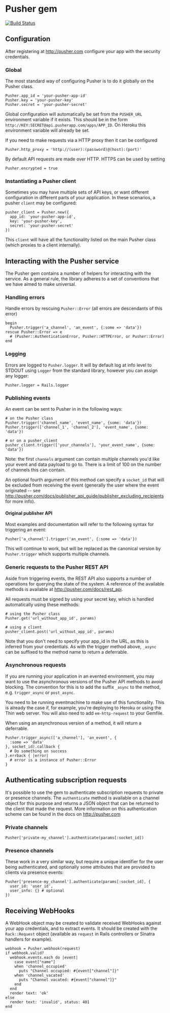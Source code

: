 Pusher gem
==========

[![Build Status](https://secure.travis-ci.org/pusher/pusher-gem.png?branch=master)](http://travis-ci.org/pusher/pusher-gem)

## Configuration

After registering at <http://pusher.com> configure your app with the security credentials.

### Global

The most standard way of configuring Pusher is to do it globally on the Pusher class. 

    Pusher.app_id = 'your-pusher-app-id'
    Pusher.key = 'your-pusher-key'
    Pusher.secret = 'your-pusher-secret'

Global configuration will automatically be set from the `PUSHER_URL` environment variable if it exists. This should be in the form  `http://KEY:SECRET@api.pusherapp.com/apps/APP_ID`. On Heroku this environment variable will already be set.

If you need to make requests via a HTTP proxy then it can be configured

    Pusher.http_proxy = 'http://(user):(password)@(host):(port)'

By default API requests are made over HTTP. HTTPS can be used by setting

    Pusher.encrypted = true

### Instantiating a Pusher client

Sometimes you may have multiple sets of API keys, or want different configuration in different parts of your application. In these scenarios, a pusher `client` may be configured:

    pusher_client = Pusher.new({
      app_id: 'your-pusher-app-id',
      key: 'your-pusher-key',
      secret: 'your-pusher-secret'
    })

This `client` will have all the functionality listed on the main Pusher class (which proxies to a client internally).



## Interacting with the Pusher service

The Pusher gem contains a number of helpers for interacting with the service. As a general rule, the library adheres to a set of conventions that we have aimed to make universal.

### Handling errors

Handle errors by rescuing `Pusher::Error` (all errors are descendants of this error)

    begin
      Pusher.trigger('a_channel', 'an_event', {:some => 'data'})
    rescue Pusher::Error => e
      # (Pusher::AuthenticationError, Pusher::HTTPError, or Pusher::Error)
    end

### Logging

Errors are logged to `Pusher.logger`. It will by default log at info level to STDOUT using `Logger` from the standard library, however you can assign any logger:

    Pusher.logger = Rails.logger

### Publishing events

An event can be sent to Pusher in in the following ways:

    # on the Pusher class
    Pusher.trigger('channel_name', 'event_name', {some: 'data'})
    Pusher.trigger(['channel_1', 'channel_2'], 'event_name', {some: 'data'})
    
    # or on a pusher_client
    pusher_client.trigger(['your_channels'], 'your_event_name', {some: 'data'})

Note: the first `channels` argument can contain multiple channels you'd like your event and data payload to go to. There is a limit of 100 on the number of channels this can contain.

An optional fourth argument of this method can specify a `socket_id` that will be excluded from receiving the event (generally the user where the event originated -- see <http://pusher.com/docs/publisher_api_guide/publisher_excluding_recipients> for more info).

#### Original publisher API

Most examples and documentation will refer to the following syntax for triggering an event:

    Pusher['a_channel'].trigger('an_event', {:some => 'data'})

This will continue to work, but will be replaced as the canonical version by `Pusher.trigger` which supports multiple channels.

### Generic requests to the Pusher REST API

Aside from triggering events, the REST API also supports a number of operations for querying the state of the system. A reference of the available methods is available at <http://pusher.com/docs/rest_api>.

All requests must be signed by using your secret key, which is handled automatically using these methods:

    # using the Pusher class
    Pusher.get('url_without_app_id', params)
    
    # using a client
    pusher_client.post('url_without_app_id', params)

Note that you don't need to specify your app_id in the URL, as this is inferred from your credentials. As with the trigger method above, `_async` can be suffixed to the method name to return a deferrable.

### Asynchronous requests

If you are running your application in an evented environment, you may want to use the asynchronous versions of the Pusher API methods to avoid blocking. The convention for this is to add the suffix `_async` to the method, e.g. `trigger_async` or `post_async`.

You need to be running eventmachine to make use of this functionality. This is already the case if, for example, you're deploying to Heroku or using the Thin web server. You will also need to add `em-http-request` to your Gemfile.

When using an asynchronous version of a method, it will return a deferrable.

    Pusher.trigger_async(['a_channel'], 'an_event', {
      :some => 'data'
    }, socket_id).callback {
      # Do something on success
    }.errback { |error|
      # error is a instance of Pusher::Error
    }



## Authenticating subscription requests

It's possible to use the gem to authenticate subscription requests to private or presence channels. The `authenticate` method is available on a channel object for this purpose and returns a JSON object that can be returned to the client that made the request. More information on this authentication scheme can be found in the docs on <http://pusher.com>

### Private channels

    Pusher['private-my_channel'].authenticate(params[:socket_id])

### Presence channels

These work in a very similar way, but require a unique identifier for the user being authenticated, and optionally some attributes that are provided to clients via presence events:

    Pusher['presence-my_channel'].authenticate(params[:socket_id], {
      user_id: 'user_id',
      user_info: {} # optional
    })



## Receiving WebHooks

A WebHook object may be created to validate received WebHooks against your app credentials, and to extract events. It should be created with the `Rack::Request` object (available as `request` in Rails controllers or Sinatra handlers for example).

    webhook = Pusher.webhook(request)
    if webhook.valid?
      webhook.events.each do |event|
        case event["name"]
        when 'channel_occupied'
          puts "Channel occupied: #{event["channel"]}"
        when 'channel_vacated'
          puts "Channel vacated: #{event["channel"]}"
        end
      end
      render text: 'ok'
    else
      render text: 'invalid', status: 401
    end
